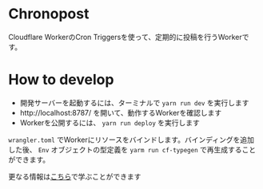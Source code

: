 # Chronopost

Cloudflare WorkerのCron Triggersを使って、定期的に投稿を行うWorkerです。

# How to develop

- 開発サーバーを起動するには、ターミナルで `yarn run dev` を実行します
- http://localhost:8787/ を開いて、動作するWorkerを確認します
- Workerを公開するには、 `yarn run deploy` を実行します

`wrangler.toml` でWorkerにリソースをバインドします。バインディングを追加した後、
`Env` オブジェクトの型定義を `yarm run cf-typegen` で再生成することができます。

更なる情報は[こちら](https://developers.cloudflare.com/workers/)で学ぶことができます
